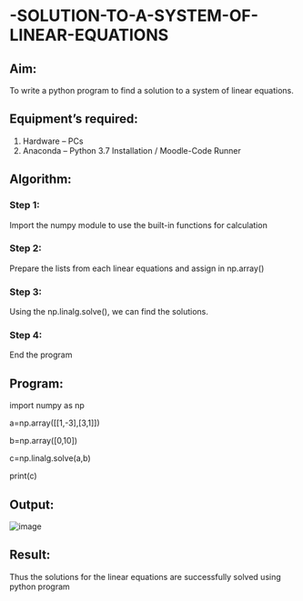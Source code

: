 # -SOLUTION-TO-A-SYSTEM-OF-LINEAR-EQUATIONS
## Aim:
To write a python program to find a solution to a system of linear equations.
## Equipment’s required:
1. 	Hardware – PCs
2. 	Anaconda – Python 3.7 Installation / Moodle-Code Runner
## Algorithm:
### Step 1: 
Import the numpy module to use the built-in functions for calculation
### Step 2: 
Prepare the lists from each linear equations and assign in np.array()
### Step 3: 
Using the np.linalg.solve(), we can find the solutions.
### Step 4: 
End the program
## Program:
import numpy as np

a=np.array([[1,-3],[3,1]])

b=np.array([0,10])

c=np.linalg.solve(a,b)

print(c)


## Output:
![image](https://github.com/RITHISHlearn/-SOLUTION-TO-A-SYSTEM-OF-LINEAR-EQUATIONS/assets/145446645/e58b951d-14b6-4be0-ac36-96306aa71c28)

## Result: 
Thus the solutions for the linear equations are successfully solved using python program


